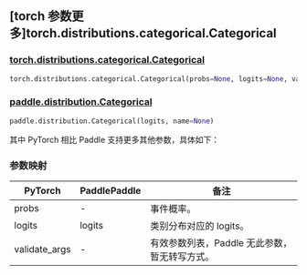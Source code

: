 ## [torch 参数更多]torch.distributions.categorical.Categorical

### [torch.distributions.categorical.Categorical](https://pytorch.org/docs/1.13/distributions.html#torch.distributions.categorical.Categorical)

```python
torch.distributions.categorical.Categorical(probs=None, logits=None, validate_args=None)
```

### [paddle.distribution.Categorical](https://www.paddlepaddle.org.cn/documentation/docs/zh/api/paddle/distribution/Categorical_cn.html)

```python
paddle.distribution.Categorical(logits, name=None)
```

其中 PyTorch 相比 Paddle 支持更多其他参数，具体如下：

### 参数映射

| PyTorch       | PaddlePaddle | 备注                                          |
| ------------- | ------------ | --------------------------------------------- |
| probs         | -            | 事件概率。                                    |
| logits        | logits       | 类别分布对应的 logits。                       |
| validate_args | -            | 有效参数列表，Paddle 无此参数，暂无转写方式。 |
